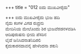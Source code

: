 +++
title = "012 ಐದು ಮುಖವೀರೈದು"

+++
ಐದು ಮುಖವೀರೈದು ಭುಜ ಹದಿ  
ನೈದು ಕಂಗಳ ವಿಗಡ ರುದ್ರನು  
ಮೇದಿನಿಯ ಮೇಲೊಂದು ಶಿರ ಭುಜವೆರಡನಳವಡಿಸಿ  
ಆದಿಪುರುಷನು ಭೀಮ ಪೆಸರಿನ  
ಲೈದೆ ಜನಿಸಿದನಾತನಿದಿರಲಿ  
ಕೈದುಕಾರನದಾವನೈ ಹೇಳೆಂದನಾ ಶಕುನಿ